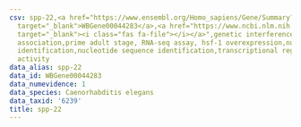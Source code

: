 ```yaml
---
csv: spp-22,<a href="https://www.ensembl.org/Homo_sapiens/Gene/Summary?db=core;g=WBGene00044283"
  target="_blank">WBGene00044283</a>,<a href="https://www.ncbi.nlm.nih.gov/pubmed/30894454"
  target="_blank"><i class="fas fa-file"></i></a>",genetic interference,functional
  association,prime adult stage, RNA-seq assay, hsf-1 overexpression,nucleotide sequence
  identification,nucleotide sequence identification,transcriptional regulation,up-regulates
  activity
data_alias: spp-22
data_id: WBGene00044283
data_numevidence: 1
data_species: Caenorhabditis elegans
data_taxid: '6239'
title: spp-22
---
```

